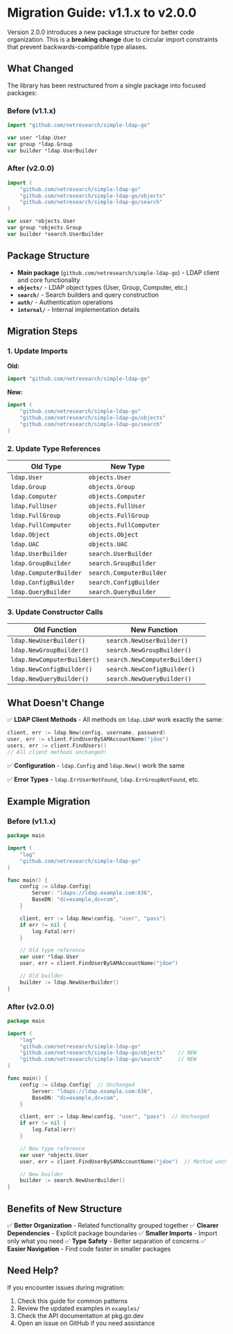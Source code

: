 # Migration Guide: v1.1.x to v2.0.0

Version 2.0.0 introduces a new package structure for better code organization. This is a **breaking change** due to circular import constraints that prevent backwards-compatible type aliases.

## What Changed

The library has been restructured from a single package into focused packages:

### Before (v1.1.x)
```go
import "github.com/netresearch/simple-ldap-go"

var user *ldap.User
var group *ldap.Group
var builder *ldap.UserBuilder
```

### After (v2.0.0)
```go
import (
    "github.com/netresearch/simple-ldap-go"
    "github.com/netresearch/simple-ldap-go/objects"
    "github.com/netresearch/simple-ldap-go/search"
)

var user *objects.User
var group *objects.Group
var builder *search.UserBuilder
```

## Package Structure

- **Main package** (`github.com/netresearch/simple-ldap-go`) - LDAP client and core functionality
- **`objects/`** - LDAP object types (User, Group, Computer, etc.)
- **`search/`** - Search builders and query construction
- **`auth/`** - Authentication operations
- **`internal/`** - Internal implementation details

## Migration Steps

### 1. Update Imports

**Old:**
```go
import "github.com/netresearch/simple-ldap-go"
```

**New:**
```go
import (
    "github.com/netresearch/simple-ldap-go"
    "github.com/netresearch/simple-ldap-go/objects"
    "github.com/netresearch/simple-ldap-go/search"
)
```

### 2. Update Type References

| Old Type | New Type |
|----------|----------|
| `ldap.User` | `objects.User` |
| `ldap.Group` | `objects.Group` |
| `ldap.Computer` | `objects.Computer` |
| `ldap.FullUser` | `objects.FullUser` |
| `ldap.FullGroup` | `objects.FullGroup` |
| `ldap.FullComputer` | `objects.FullComputer` |
| `ldap.Object` | `objects.Object` |
| `ldap.UAC` | `objects.UAC` |
| `ldap.UserBuilder` | `search.UserBuilder` |
| `ldap.GroupBuilder` | `search.GroupBuilder` |
| `ldap.ComputerBuilder` | `search.ComputerBuilder` |
| `ldap.ConfigBuilder` | `search.ConfigBuilder` |
| `ldap.QueryBuilder` | `search.QueryBuilder` |

### 3. Update Constructor Calls

| Old Function | New Function |
|--------------|--------------|
| `ldap.NewUserBuilder()` | `search.NewUserBuilder()` |
| `ldap.NewGroupBuilder()` | `search.NewGroupBuilder()` |
| `ldap.NewComputerBuilder()` | `search.NewComputerBuilder()` |
| `ldap.NewConfigBuilder()` | `search.NewConfigBuilder()` |
| `ldap.NewQueryBuilder()` | `search.NewQueryBuilder()` |

## What Doesn't Change

✅ **LDAP Client Methods** - All methods on `ldap.LDAP` work exactly the same:
```go
client, err := ldap.New(config, username, password)
user, err := client.FindUserBySAMAccountName("jdoe")
users, err := client.FindUsers()
// All client methods unchanged!
```

✅ **Configuration** - `ldap.Config` and `ldap.New()` work the same

✅ **Error Types** - `ldap.ErrUserNotFound`, `ldap.ErrGroupNotFound`, etc.

## Example Migration

### Before (v1.1.x)
```go
package main

import (
    "log"
    "github.com/netresearch/simple-ldap-go"
)

func main() {
    config := &ldap.Config{
        Server: "ldaps://ldap.example.com:636",
        BaseDN: "dc=example,dc=com",
    }

    client, err := ldap.New(config, "user", "pass")
    if err != nil {
        log.Fatal(err)
    }

    // Old type reference
    var user *ldap.User
    user, err = client.FindUserBySAMAccountName("jdoe")

    // Old builder
    builder := ldap.NewUserBuilder()
}
```

### After (v2.0.0)
```go
package main

import (
    "log"
    "github.com/netresearch/simple-ldap-go"
    "github.com/netresearch/simple-ldap-go/objects"    // NEW
    "github.com/netresearch/simple-ldap-go/search"     // NEW
)

func main() {
    config := &ldap.Config{  // Unchanged
        Server: "ldaps://ldap.example.com:636",
        BaseDN: "dc=example,dc=com",
    }

    client, err := ldap.New(config, "user", "pass")  // Unchanged
    if err != nil {
        log.Fatal(err)
    }

    // New type reference
    var user *objects.User
    user, err = client.FindUserBySAMAccountName("jdoe")  // Method unchanged

    // New builder
    builder := search.NewUserBuilder()
}
```

## Benefits of New Structure

✅ **Better Organization** - Related functionality grouped together
✅ **Clearer Dependencies** - Explicit package boundaries
✅ **Smaller Imports** - Import only what you need
✅ **Type Safety** - Better separation of concerns
✅ **Easier Navigation** - Find code faster in smaller packages

## Need Help?

If you encounter issues during migration:

1. Check this guide for common patterns
2. Review the updated examples in `examples/`
3. Check the API documentation at pkg.go.dev
4. Open an issue on GitHub if you need assistance